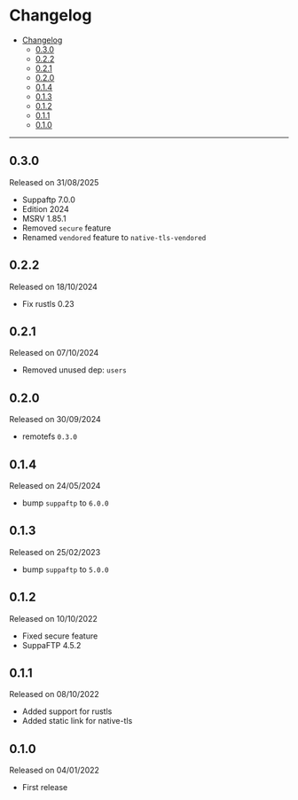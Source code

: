 # Changelog

- [Changelog](#changelog)
  - [0.3.0](#030)
  - [0.2.2](#022)
  - [0.2.1](#021)
  - [0.2.0](#020)
  - [0.1.4](#014)
  - [0.1.3](#013)
  - [0.1.2](#012)
  - [0.1.1](#011)
  - [0.1.0](#010)

---

## 0.3.0

Released on 31/08/2025

- Suppaftp 7.0.0
- Edition 2024
- MSRV 1.85.1
- Removed `secure` feature
- Renamed `vendored` feature to `native-tls-vendored`

## 0.2.2

Released on 18/10/2024

- Fix rustls 0.23

## 0.2.1

Released on 07/10/2024

- Removed unused dep: `users`

## 0.2.0

Released on 30/09/2024

- remotefs `0.3.0`

## 0.1.4

Released on 24/05/2024

- bump `suppaftp` to `6.0.0`

## 0.1.3

Released on 25/02/2023

- bump `suppaftp` to `5.0.0`

## 0.1.2

Released on 10/10/2022

- Fixed secure feature
- SuppaFTP 4.5.2

## 0.1.1

Released on 08/10/2022

- Added support for rustls
- Added static link for native-tls

## 0.1.0

Released on 04/01/2022

- First release
